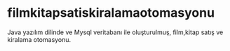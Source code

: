 # filmkitapsatiskiralamaotomasyonu
Java yazılım dilinde ve Mysql veritabanı ile oluşturulmuş, film,kitap satış ve kiralama otomasyonu.
